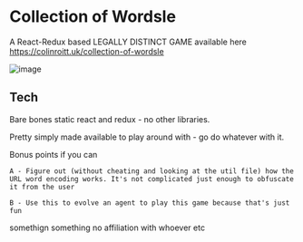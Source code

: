 # Collection of Wordsle

A React-Redux based LEGALLY DISTINCT GAME available here https://colinroitt.uk/collection-of-wordsle

![image](https://user-images.githubusercontent.com/9614541/153707025-f867f71c-00d7-4f81-9621-911050405129.png)


## Tech
Bare bones static react and redux - no other libraries.

Pretty simply made available to play around with - go do whatever with it. 

Bonus points if you can

```
A - Figure out (without cheating and looking at the util file) how the URL word encoding works. It's not complicated just enough to obfuscate it from the user

B - Use this to evolve an agent to play this game because that's just fun
```

somethign something no affiliation with whoever etc 
